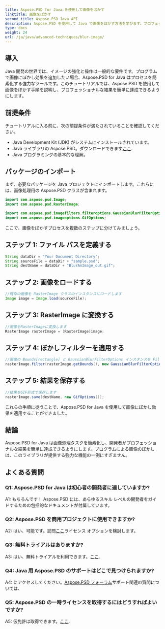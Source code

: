 ```yaml
---
title: Aspose.PSD for Java を使用して画像をぼかす
linktitle: 画像をぼかす
second_title: Aspose.PSD Java API
description: Aspose.PSD を使用して Java で画像をぼかす方法を学びます。プロフェッショナルな結果を得るには、ステップバイステップのガイドに従ってください。
type: docs
weight: 24
url: /ja/java/advanced-techniques/blur-image/
---
```

## 導入

Java 開発の世界では、イメージの強化と操作は一般的な要件です。プログラムで画像にぼかし効果を追加したい場合、Aspose.PSD for Java はプロセスを簡素化する強力なツールです。このチュートリアルでは、Aspose.PSD を使用して画像をぼかす手順を説明し、プロフェッショナルな結果を簡単に達成できるようにします。

## 前提条件

チュートリアルに入る前に、次の前提条件が満たされていることを確認してください。

- Java Development Kit (JDK) がシステムにインストールされています。
-  Java ライブラリの Aspose.PSD。ダウンロードできます[ここ](https://releases.aspose.com/psd/java/).
- Java プログラミングの基本的な理解。

## パッケージのインポート

まず、必要なパッケージを Java プロジェクトにインポートします。これらには、画像処理用の Aspose.PSD クラスが含まれます。

```java
import com.aspose.psd.Image;
import com.aspose.psd.RasterImage;

import com.aspose.psd.imagefilters.filteroptions.GaussianBlurFilterOptions;
import com.aspose.psd.imageoptions.GifOptions;
```

ここで、画像をぼかすプロセスを複数のステップに分けてみましょう。

## ステップ 1: ファイル パスを定義する

```java
String dataDir = "Your Document Directory";
String sourceFile = dataDir + "sample.psd";
String destName = dataDir + "BlurAnImage_out.gif";
```

## ステップ 2: 画像をロードする

```java
//既存の画像を RasterImage クラスのインスタンスにロードします
Image image = Image.load(sourceFile);
```

## ステップ 3: RasterImage に変換する

```java
//画像をRasterImageに変換します
RasterImage rasterImage = (RasterImage)image;
```

## ステップ 4: ぼかしフィルターを適用する

```java
//画像の Bounds[rectangle] と GaussianBlurFilterOptions インスタンスを Filter メソッドに渡します。
rasterImage.filter(rasterImage.getBounds(), new GaussianBlurFilterOptions(15, 15));
```

## ステップ 5: 結果を保存する

```java
//結果をGIF形式で保存します
rasterImage.save(destName, new GifOptions());
```

これらの手順に従うことで、Aspose.PSD for Java を使用して画像にぼかし効果を適用することができました。

## 結論

Aspose.PSD for Java は画像処理タスクを簡素化し、開発者がプロフェッショナルな結果を簡単に達成できるようにします。プログラムによる画像のぼかしは、このライブラリが提供する強力な機能の一例にすぎません。

## よくある質問

### Q1: Aspose.PSD for Java は初心者の開発者に適していますか?

A1: もちろんです！ Aspose.PSD には、あらゆるスキル レベルの開発者をガイドするための包括的なドキュメントが付属しています。

### Q2: Aspose.PSD を商用プロジェクトに使用できますか?

 A2: はい、可能です。訪問[ここ](https://purchase.aspose.com/buy)ライセンス オプションを検討します。

### Q3: 無料トライアルはありますか?

 A3: はい、無料トライアルを利用できます。[ここ](https://releases.aspose.com/).

### Q4: Java 用 Aspose.PSD のサポートはどこで見つけられますか?

 A4: にアクセスしてください。[Aspose.PSD フォーラム](https://forum.aspose.com/c/psd/34)サポート関連の質問については、

### Q5: Aspose.PSD の一時ライセンスを取得するにはどうすればよいですか?

 A5: 仮免許は取得できます。[ここ](https://purchase.aspose.com/temporary-license/).